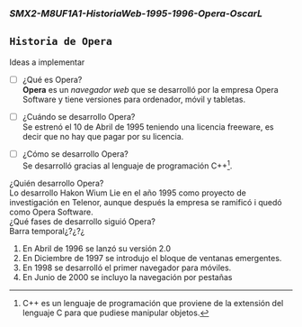 ### **_SMX2-M8UF1A1-HistoriaWeb-1995-1996-Opera-OscarL_**

## `Historia de Opera`  
Ideas a implementar  
- [ ] ¿Qué es Opera?  
**Opera** es un *navegador web* que se desarrolló por la empresa Opera Software y tiene versiones para ordenador, móvil y tabletas.  
- [ ] ¿Cuándo se desarrollo Opera?  
Se estrenó el 10 de Abril de 1995 teniendo una licencia freeware, es decir que no hay que pagar por su licencia.  
- [ ] ¿Cómo se desarrollo Opera?  
Se desarrolló gracias al lenguaje de programación C++[^1].  


¿Quién desarrollo Opera?  
Lo desarrollo Hakon Wium Lie en el año 1995 como proyecto de investigación en Telenor, aunque después la empresa se ramificó i quedó como Opera Software.  
¿Qué fases de desarrollo siguió Opera?  
Barra temporal¿?¿?¿
1.  En Abril de 1996 se lanzó su versión 2.0  
2.  En Diciembre de 1997 se introdujo el bloque de ventanas emergentes.  
3.  En 1998 se desarrolló el primer navegador para móviles.  
4.  En Junio de 2000 se incluyo la navegación por pestañas  

[^1]: C++ es un lenguaje de programación que proviene de la extensión del lenguaje C para que pudiese manipular objetos.

